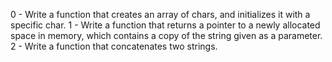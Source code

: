 0 - Write a function that creates an array of chars, and initializes it with a specific char.
1 - Write a function that returns a pointer to a newly allocated space in memory, which contains a copy of the string given as a parameter.
2 - Write a function that concatenates two strings.
